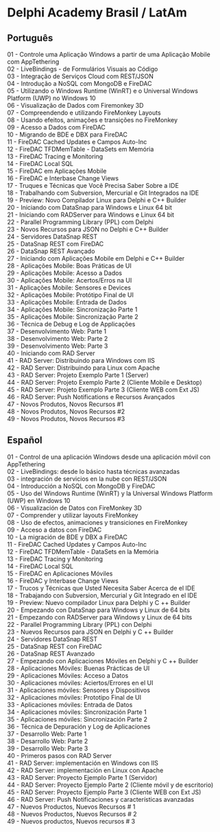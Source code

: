 <h1>Delphi Academy Brasil / LatAm</h1>

<h2>Português</h2>
01 - Controle uma Aplicação Windows a partir de uma Aplicação Mobile com AppTethering<br>
02 - LiveBindings - de Formulários Visuais ao Código<br>
03 - Integração de Serviços Cloud com REST/JSON<br>
04 - Introdução a NoSQL com MongoDB e FireDAC<br>
05 - Utilizando o Windows Runtime (WinRT) e o Universal Windows Platform (UWP) no Windows 10<br>
06 - Visualização de Dados com Firemonkey 3D<br>
07 - Compreendendo e utilizando FireMonkey Layouts<br>
08 - Usando efeitos, animações e transições no FireMonkey<br>
09 - Acesso a Dados com FireDAC<br>
10 - Migrando de BDE e DBX para FireDAC<br>
11 - FireDAC Cached Updates e Campos Auto-Inc<br>
12 - FireDAC TFDMemTable - DataSets em Memória<br>
13 - FireDAC Tracing e Monitoring<br>
14 - FireDAC Local SQL<br>
15 - FireDAC em Aplicações Mobile<br>
16 - FireDAC e Interbase Change Views<br>
17 - Truques e Técnicas que Você Precisa Saber Sobre a IDE<br>
18 - Trabalhando com Subversion, Mercurial e Git Integrados na IDE<br>
19 - Preview: Novo Compilador Linux para Delphi e C++ Builder<br>
20 - Iniciando com DataSnap para Windows e Linux 64 bit<br>
21 - Iniciando com RADServer para Windows e Linux 64 bit<br>
22 - Parallel Programming Library (PPL) com Delphi<br>
23 - Novos Recursos para JSON no Delphi e C++ Builder<br>
24 - Servidores DataSnap REST<br>
25 - DataSnap REST com FireDAC<br>
26 - DataSnap REST Avançado<br>
27 - Iniciando com Aplicações Mobile em Delphi e C++ Builder<br>
28 - Aplicações Mobile: Boas Práticas de UI<br>
29 - Aplicações Mobile: Acesso a Dados<br>
30 - Aplicações Mobile: Acertos/Erros na UI<br>
31 - Aplicações Mobile: Sensores e Devices<br>
32 - Aplicações Mobile: Protótipo Final de UI<br>
33 - Aplicações Mobile: Entrada de Dados<br>
34 - Aplicações Mobile: Sincronização Parte 1<br>
35 - Aplicações Mobile: Sincronização Parte 2<br>
36 - Técnica de Debug e Log de Applicações<br>
37 - Desenvolvimento Web: Parte 1<br>
38 - Desenvolvimento Web: Parte 2<br>
39 - Desenvolvimento Web: Parte 3<br>
40 - Iniciando com RAD Server<br>
41 - RAD Server: Distribuindo para Windows com IIS<br>
42 - RAD Server: Distribuindo para Linux com  Apache<br>
43 - RAD Server: Projeto Exemplo Parte 1 (Server)<br>
44 - RAD Server: Projeto Exemplo Parte 2 (Cliente Mobile e Desktop)<br>
45 - RAD Server: Projeto Exemplo Parte 3 (Cliente WEB com Ext JS)<br>
46 - RAD Server: Push Notifications e Recursos Avançados<br>
47 - Novos Produtos, Novos Recursos #1<br>
48 - Novos Produtos, Novos Recursos #2<br>
49 - Novos Produtos, Novos Recursos #3<br>


<h2>Español</h2>
01 - Control de una aplicación Windows desde una aplicación móvil con AppTethering<br>
02 - LiveBindings: desde lo básico hasta técnicas avanzadas<br>
03 - integración de servicios en la nube con REST/JSON<br>
04 - Introducción a NoSQL con MongoDB y FireDAC<br>
05 - Uso del Windows Runtime (WinRT) y la Universal Windows Platform (UWP) en Windows 10<br>
06 - Visualización de Datos con FireMonkey 3D<br>
07 - Comprender y utilizar layouts FireMonkey<br>
08 - Uso de efectos, animaciones y transiciones en FireMonkey<br>
09 - Acceso a datos con FireDAC<br>
10 - La migración de BDE y DBX a FireDAC<br>
11 - FireDAC Cached Updates y Campos Auto-Inc<br>
12 - FireDAC TFDMemTable - DataSets en la Memória<br>
13 - FireDAC Tracing y Monitoring<br>
14 - FireDAC Local SQL<br>
15 - FireDAC en Aplicaciones Móviles<br>
16 - FireDAC y Interbase Change Views<br>
17 - Trucos y Técnicas que Usted Necesita Saber Acerca de el IDE<br>
18 - Trabajando con Subversion, Mercurial y Git Integrado en el IDE<br>
19 - Preview: Nuevo compilador Linux para Delphi y C ++ Builder<br>
20 - Empezando con DataSnap para Windows y Linux de 64 bits<br>
21 - Empezando con RADServer para Windows y Linux de 64 bits<br>
22 - Parallel Programming Library (PPL) con Delphi<br>
23 - Nuevos Recursos para JSON en Delphi y C ++ Builder<br>
24 - Servidores DataSnap REST<br>
25 - DataSnap REST con FireDAC<br>
26 - DataSnap REST Avanzado<br>
27 - Empezando con Aplicaciones Móviles en Delphi y C ++ Builder<br>
28 - Aplicaciones Móviles: Buenas Prácticas de UI<br>
29 - Aplicaciones Móviles: Acceso a Datos<br>
30 - Aplicaciones móviles: Aciertos/Errores en el UI<br>
31 - Aplicaciones móviles: Sensores y Dispositivos<br>
32 - Aplicaciones móviles:  Prototipo Final de UI<br>
33 - Aplicaciones móviles: Entrada de Datos<br>
34 - Aplicaciones móviles: Sincronización Parte 1<br>
35 - Aplicaciones móviles: Sincronización Parte 2<br>
36 - Técnica de Depuración y Log de Aplicaciones<br>
37 - Desarrollo Web: Parte 1<br>
38 - Desarrollo Web: Parte 2<br>
39 - Desarrollo Web: Parte 3<br>
40 - Primeros pasos con RAD Server<br>
41 - RAD Server: implementación en Windows con IIS<br>
42 - RAD Server: implementación en Linux  con Apache<br>
43 - RAD Server: Proyecto Ejemplo Parte 1 (Servidor)<br>
44 - RAD Server: Proyecto Ejemplo Parte 2 (Cliente móvil y de escritorio)<br>
45 - RAD Server: Proyecto Ejemplo Parte 3 (Cliente WEB con Ext JS)<br>
46 - RAD Server: Push Notificaciones y características avanzadas<br>
47 - Nuevos Productos, Nuevos Recursos # 1<br>
48 - Nuevos Productos, Nuevos Recursos # 2<br>
49 - Nuevos productos, Nuevos recursos # 3<br>
